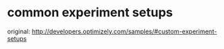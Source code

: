 common experiment setups
========================

original: http://developers.optimizely.com/samples/#custom-experiment-setups
